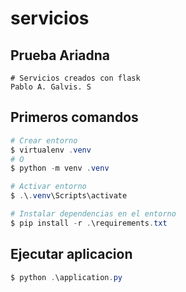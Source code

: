 # servicios

## Prueba Ariadna
```
# Servicios creados con flask
Pablo A. Galvis. S 
```

## Primeros comandos

```powershell
# Crear entorno
$ virtualenv .venv
# O
$ python -m venv .venv

# Activar entorno
$ .\.venv\Scripts\activate

# Instalar dependencias en el entorno
$ pip install -r .\requirements.txt
```

## Ejecutar aplicacion

```powershell
$ python .\application.py
```
